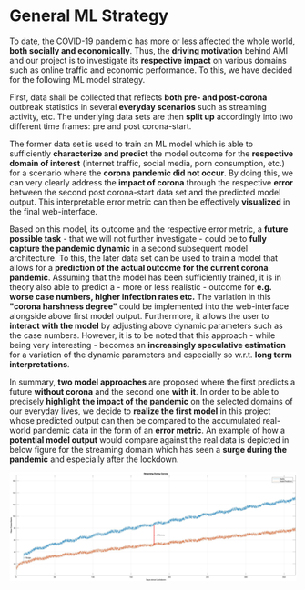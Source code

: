 #  General ML Strategy 

To date, the COVID-19 pandemic has more or less affected the whole world, **both socially and economically**. Thus, the **driving motivation** behind AMI and our project is to investigate its **respective impact** on various domains such as online traffic and economic performance. To this, we have decided for the following ML model strategy.  

First, data shall be collected that reflects **both pre- and post-corona** outbreak statistics in several **everyday scenarios** such as streaming activity, etc. The underlying data sets are then **split up** accordingly into two different time frames: pre and post corona-start.

The former data set is used to train an ML model which is able to sufficiently **characterize and predict** the model outcome for the **respective domain of interest** (internet traffic, social media, porn consumption, etc.) for a scenario where the **corona pandemic did not occur**. By doing this, we can very clearly address the **impact of corona** through the respective **error** between the second post corona-start data set and the predicted model output. This interpretable error metric can then be effectively **visualized** in the final web-interface.

Based on this model, its outcome and the respective error metric, a **future possible task** - that we will not further investigate - could be to **fully capture the pandemic dynamic** in a second subsequent model architecture. To this, the later data set can be used to train a model that allows for a **prediction of the actual outcome for the current corona pandemic**. Assuming that the model has been sufficiently trained, it is in theory also able to predict a - more or less realistic - outcome for **e.g. worse case numbers, higher infection rates etc.** The variation in this **"corona harshness degree"** could be implemented into the web-interface alongside above first model output. Furthermore, it allows the user to **interact with the model** by adjusting above dynamic parameters such as the case numbers. However, it is to be noted that this approach - while being very interesting - becomes an **increasingly speculative estimation** for a variation of the dynamic parameters and especially so w.r.t. **long term interpretations**.  

In summary, **two model approaches** are proposed where the first predicts a future **without corona** and the second one **with it**. In order to be able to precisely **highlight the impact of the pandemic** on the selected domains of our everyday lives, we decide to **realize the first model** in this project whose predicted output can then be compared to the accumulated real-world pandemic data in the form of an **error metric**. An example of how a **potential model output** would compare against the real data is depicted in below figure for the streaming domain which has seen a **surge during the pandemic** and especially after the lockdown.

<img src="/documentation/Matlab Plots/ML Strategy/corona.jpg" alt="ML Strategy" width="1000"/>
